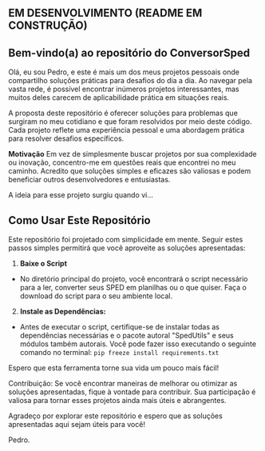 ## EM DESENVOLVIMENTO (README EM CONSTRUÇÃO)

## Bem-vindo(a) ao repositório do ConversorSped
Olá, eu sou Pedro, e este é mais um dos meus projetos pessoais onde compartilho soluções práticas para desafios do dia a dia. Ao navegar pela vasta rede, é possível encontrar inúmeros projetos interessantes, mas muitos deles carecem de aplicabilidade prática em situações reais.

A proposta deste repositório é oferecer soluções para problemas que surgiram no meu cotidiano e que foram resolvidos por meio deste código. Cada projeto reflete uma experiência pessoal e uma abordagem prática para resolver desafios específicos.

**Motivação**
Em vez de simplesmente buscar projetos por sua complexidade ou inovação, concentro-me em questões reais que encontrei no meu caminho. Acredito que soluções simples e eficazes são valiosas e podem beneficiar outros desenvolvedores e entusiastas.

A ideia para esse projeto surgiu quando vi...

## Como Usar Este Repositório

Este repositório foi projetado com simplicidade em mente. Seguir estes passos simples permitirá que você aproveite as soluções apresentadas:

1. **Baixe o Script**

 - No diretório principal do projeto, você encontrará o script necessário para a ler, converter seus SPED em planilhas ou o que quiser. Faça o download do script para o seu ambiente local.

2. **Instale as Dependências:**

 - Antes de executar o script, certifique-se de instalar todas as dependências necessárias e o pacote autoral "SpedUtils" e seus módulos também autorais. Você pode fazer isso executando o seguinte comando no terminal:
```pip freeze install requirements.txt``` 

Espero que esta ferramenta torne sua vida um pouco mais fácil!

Contribuição:
Se você encontrar maneiras de melhorar ou otimizar as soluções apresentadas, fique à vontade para contribuir. Sua participação é valiosa para tornar esses projetos ainda mais úteis e abrangentes.

Agradeço por explorar este repositório e espero que as soluções apresentadas aqui sejam úteis para você!

Pedro.
